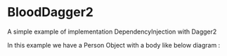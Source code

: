# BloodDagger2
A simple example of implementation DependencyInjection with Dagger2

In this example we have a Person Object with a body like below diagram :


